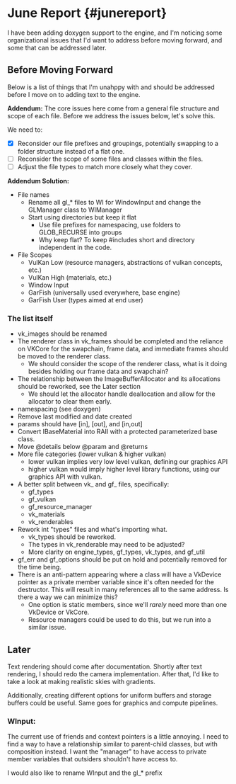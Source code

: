 # June Report {#junereport}

I have been adding doxygen support to the engine, and I'm noticing some organizational issues that 
I'd want to address before moving forward, and some that can be addressed later.

## Before Moving Forward

Below is a list of things that I'm unahppy with and should be addressed before I move on to adding text to the engine.

**Addendum:** The core issues here come from a general file structure and scope of each file. Before we  address the issues below, let's solve this.  

We need to:
- [x] Reconsider our file prefixes and groupings, potentially swapping to a folder structure instead of a flat one.
- [ ] Reconsider the scope of some files and classes within the files.
- [ ] Adjust the file types to match more closely what they cover.

**Addendum Solution:**
- File names
  - Rename all gl\_\* files to WI for WindowInput and change the GLManager class to WIManager
  - Start using directories but keep it flat
    - Use file prefixes for namespacing, use folders to GLOB_RECURSE into groups
    - Why keep flat? To keep #includes short and directory independent in the code.
- File Scopes
  - VulKan Low (resource managers, abstractions of vulkan concepts, etc.)
  - VulKan High (materials, etc.)
  - Window Input
  - GarFish (universally used everywhere, base engine)
  - GarFish User (types aimed at end user)

### The list itself

- vk_images should be renamed
- The renderer class in vk_frames should be completed and the reliance on VKCore for the swapchain, frame data, and immediate frames should be moved to the renderer class.
  - We should consider the scope of the renderer class, what is it doing besides holding our frame data and swapchain?
- The relationship between the ImageBufferAllocator and its allocations should be reworked, see the Later section
  - We should let the allocator handle deallocation and allow for the allocator to clear them early.
- namespacing (see doxygen)
- Remove last modified and date created
- params should have \[in], \[out], and \[in,out]
- Convert IBaseMaterial into RAII with a protected parameterized base class.
- Move \@details below \@param and \@returns
- More file categories (lower vulkan & higher vulkan)
  - lower vulkan implies very low level vulkan, defining our graphics API
  - higher vulkan would imply higher level library functions, using our graphics API with vulkan.
- A better split between vk_ and gf_ files, specifically:
  - gf_types
  - gf_vulkan
  - gf_resource_manager
  - vk_materials
  - vk_renderables
- Rework int "types" files and what's importing what.
  - vk_types should be reworked.
  - The types in vk_renderable may need to be adjusted?
  - More clarity on engine_types, gf_types, vk_types, and gf_util
- gf_err and gf_options should be put on hold and potentially removed for the time being.
- There is an anti-pattern appearing where a class will have a VkDevice pointer as a private member variable since it's often needed for the destructor. This will result in many references all to the same address. Is there a way we can minimize this?
  - One option is static members, since we'll *rarely* need more than one VkDevice or VkCore.
  - Resource managers could be used to do this, but we run into a similar issue.

## Later

Text rendering should come after documentation.
Shortly after text rendering, I should redo the camera implementation.
After that, I'd like to take a look at making realistic skies with gradients.

Additionally, creating different options for uniform buffers and storage buffers could be useful.
Same goes for graphics and compute pipelines.

### WInput:
The current use of friends and context pointers is a little annoying. I need to find a way to have a
relationship similar to parent-child classes, but with composition instead. I want the "manager" to have
access to private member variables that outsiders shouldn't have access to.

I would also like to rename WInput and the gl_* prefix